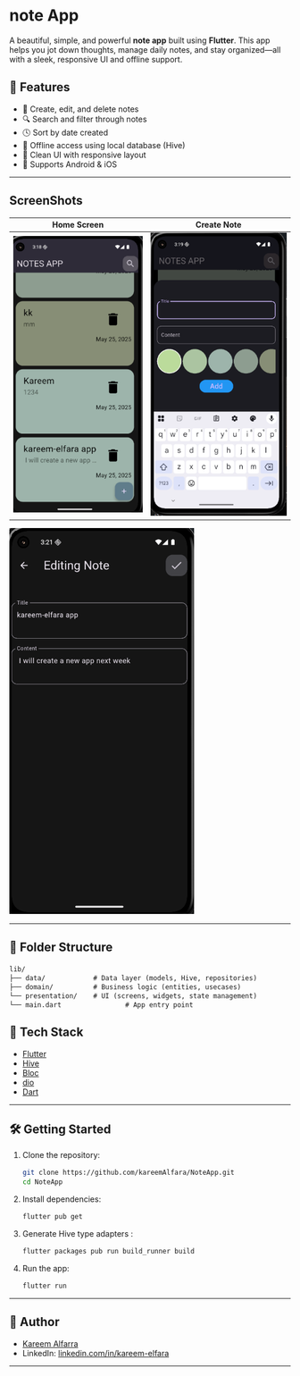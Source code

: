 # note App

A beautiful, simple, and powerful **note app** built using **Flutter**. This app helps you jot down thoughts, manage daily notes, and stay organized—all with a sleek, responsive UI and offline support.

## 🚀 Features

- 📝 Create, edit, and delete notes
- 🔍 Search and filter through notes
- 🕓 Sort by date created
- 💾 Offline access using local database (Hive)
- 🎨 Clean UI with responsive layout
- 📱 Supports Android & iOS

---
## ScreenShots

| Home Screen | Create Note |
|-------------|-------------|
| ![Home](assets/screenShots/Homenoteapp.png) | ![Create](assets/screenShots/addNote.png) |
![editing](assets/screenShots/editNote.png)

---
## 📂 Folder Structure

```plaintext
lib/
├── data/            # Data layer (models, Hive, repositories)
├── domain/          # Business logic (entities, usecases)
└── presentation/    # UI (screens, widgets, state management)
└── main.dart                # App entry point
```


## 🧰 Tech Stack

- [Flutter](https://flutter.dev)
- [Hive](https://pub.dev/packages/hive)
- [Bloc](https://pub.dev/packages/flutter_bloc)
- [dio](https://pub.dev/packages/dio)
- [Dart](https://dart.dev)

---
## 🛠️ Getting Started

1. Clone the repository:
   ```bash
   git clone https://github.com/kareemAlfara/NoteApp.git
   cd NoteApp
   ```

2. Install dependencies:
   ```bash
   flutter pub get
   ```

3. Generate Hive type adapters :
   ```bash
   flutter packages pub run build_runner build
   ```

4. Run the app:
   ```bash
   flutter run
   ```

---

## 👤 Author

- [Kareem Alfarra](https://github.com/kareemAlfara/)
- LinkedIn: [linkedin.com/in/kareem-elfara](https://www.linkedin.com/in/kareem-elfara-2aa767337/)

---
